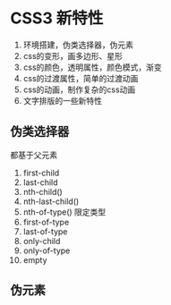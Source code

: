 # CSS3 新特性
1. 环境搭建，伪类选择器，伪元素
2. css的变形，画多边形、星形
3. css的颜色，透明属性，颜色模式，渐变
4. css的过渡属性，简单的过渡动画
5. css的动画，制作复杂的css动画
6. 文字排版的一些新特性

## 伪类选择器
都基于父元素
1. first-child
2. last-child
3. nth-child()
4. nth-last-child()
5. nth-of-type() 限定类型
6. first-of-type
7. last-of-type
8. only-child
9. only-of-type
10. empty

## 伪元素



